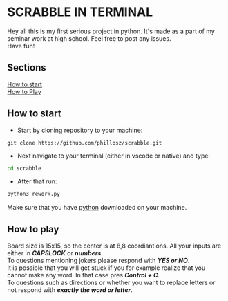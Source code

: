 # SCRABBLE IN TERMINAL

Hey all this is my first serious project in python. It's made as a part of my seminar work at high school. Feel free to post any issues.<br>
Have fun!



## Sections
[How to start](#how-to-start)<br>
[How to Play](#how-to-play)

## How to start

- Start by cloning repository to your machine:
```git 
git clone https://github.com/phillosz/scrabble.git
```
- Next navigate to your terminal (either in vscode or native) and type:
```bash
cd scrabble
```
- After that run:
```bash
python3 rework.py
```

Make sure that you have [python](https://www.python.org/downloads/) downloaded on your machine.

## How to play

Board size is 15x15, so the center is at 8,8 coordiantions. All your inputs are either in ***CAPSLOCK*** or ***numbers***.<br>
To questions mentioning jokers please respond with ***YES or NO***.<br>
It is possible that you will get stuck if you for example realize that you cannot make any word. In that case pres ***Control + C***.<br>
To questions such as directions or whether you want to replace letters or not respond with ***exactly the word or letter***.<br>
